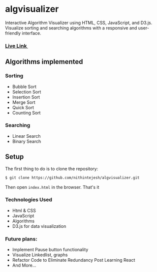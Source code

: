 # algvisualizer
Interactive Algorithm Visualizer using HTML, CSS, JavaScript, and D3.js. Visualize sorting and searching algorithms with a responsive and user-friendly interface.

### <a href="https://algvisualizer-site.netlify.app">Live Link <img src="https://user-images.githubusercontent.com/26277680/161445394-01bc2179-9fb4-4e57-9cd1-76c47e244ff6.png" data-canonical-src="https://gyazo.com/eb5c5741b6a9a16c692170a41a49c858.png" width="15" height="auto" /></a>

## Algorithms implemented

### Sorting
- Bubble Sort
- Selection Sort
- Insertion Sort
- Merge Sort
- Quick Sort
- Counting Sort

### Searching
- Linear Search
- Binary Search


## Setup

The first thing to do is to clone the repository:

```sh
$ git clone https://github.com/nithintejesh/algvisualizer.git
```
Then open `index.html` in the browser. That's it

### Technologies Used

* Html & CSS
* JavaScript
* Algorithms
* D3.js for data visualization


### Future plans:

* Implement Pause button functionality
* Visualize Linkedlist, graphs
* Refactor Code to Eliminate Redundancy Post Learning React
* And More...

### 

